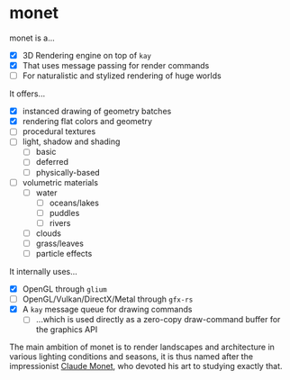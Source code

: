 # monet

monet is a...

- [X] 3D Rendering engine on top of `kay`
- [X] That uses message passing for render commands
- [ ] For naturalistic and stylized rendering of huge worlds

It offers...

- [X] instanced drawing of geometry batches
- [X] rendering flat colors and geometry
- [ ] procedural textures
- [ ] light, shadow and shading
   - [ ] basic
   - [ ] deferred
   - [ ] physically-based
- [ ] volumetric materials
   - [ ] water
      - [ ] oceans/lakes
      - [ ] puddles
      - [ ] rivers
   - [ ] clouds
   - [ ] grass/leaves
   - [ ] particle effects

It internally uses...

- [X] OpenGL through `glium`
- [ ] OpenGL/Vulkan/DirectX/Metal through `gfx-rs`
- [X] A `kay` message queue for drawing commands
   - [ ] ...which is used directly as a zero-copy draw-command buffer for the graphics API

The main ambition of monet is to render landscapes and architecture in various lighting conditions and seasons, it is thus named after the impressionist [Claude Monet](https://en.wikipedia.org/wiki/Claude_Monet), who devoted his art to studying exactly that.